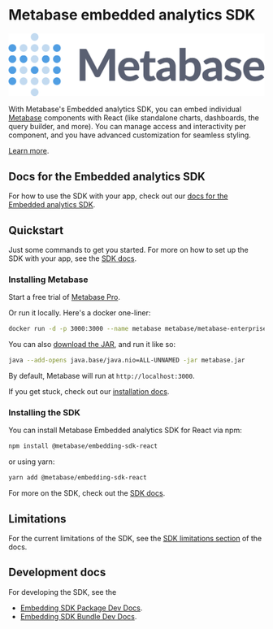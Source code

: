 # Metabase embedded analytics SDK

![Metabase logo](https://raw.githubusercontent.com/metabase/metabase/refs/heads/master/docs/images/metabase-logo.svg)

With Metabase's Embedded analytics SDK, you can embed individual [Metabase](https://www.metabase.com/) components with React (like standalone charts, dashboards, the query builder, and more). You can manage access and interactivity per component, and you have advanced customization for seamless styling.

[Learn more](https://www.metabase.com/docs/latest/embedding/sdk/introduction).

## Docs for the Embedded analytics SDK

For how to use the SDK with your app, check out our [docs for the Embedded analytics SDK](https://www.metabase.com/docs/latest/embedding/sdk/introduction).

## Quickstart

Just some commands to get you started. For more on how to set up the SDK with your app, see the [SDK docs](https://www.metabase.com/docs/latest/embedding/sdk/introduction).

### Installing Metabase

Start a free trial of [Metabase Pro](https://www.metabase.com/pricing/).

Or run it locally. Here's a docker one-liner:

```sh
docker run -d -p 3000:3000 --name metabase metabase/metabase-enterprise:latest
```

You can also [download the JAR](https://downloads.metabase.com/enterprise/latest/metabase.jar), and run it like so:

```sh
java --add-opens java.base/java.nio=ALL-UNNAMED -jar metabase.jar
```

By default, Metabase will run at `http://localhost:3000`.

If you get stuck, check out our [installation docs](https://www.metabase.com/docs/latest/installation-and-operation/installing-metabase).

### Installing the SDK

You can install Metabase Embedded analytics SDK for React via npm:

```bash
npm install @metabase/embedding-sdk-react
```

or using yarn:

```bash
yarn add @metabase/embedding-sdk-react
```

For more on the SDK, check out the [SDK docs](https://www.metabase.com/docs/latest/embedding/sdk/introduction).

## Limitations

For the current limitations of the SDK, see the [SDK limitations section](https://www.metabase.com/docs/latest/embedding/sdk/introduction#sdk-limitations) of the docs.

## Development docs

For developing the SDK, see the

- [Embedding SDK Package Dev Docs](https://github.com/metabase/metabase/blob/master/enterprise/frontend/src/embedding-sdk-package/dev.md).
- [Embedding SDK Bundle Dev Docs](https://github.com/metabase/metabase/blob/master/enterprise/frontend/src/embedding-sdk-bundle/dev.md).
